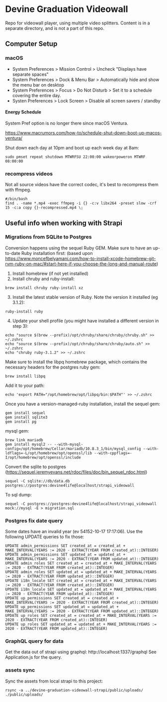 # Devine Graduation Videowall

Repo for videowall player, using multiple video splitters.
Content is in a separate directory, and is not a part of this repo.

## Computer Setup

### macOS

- System Preferences > Mission Control > Uncheck "Displays have separate spaces"
- System Preferences > Dock & Menu Bar > Automatically hide and show the menu bar on desktop
- System Preferences > Focus > Do Not Disturb > Set it to a schedule covering the entire day.
- Systen Preferences > Lock Screen > Disable all screen savers / standby

#### Energy Schedule

System Pref option is no longer there since macOS Ventura.

https://www.macrumors.com/how-to/schedule-shut-down-boot-up-macos-ventura/

Shut down each day at 10pm and boot up each week day at 8am:

```
sudo pmset repeat shutdown MTWRFSU 22:00:00 wakeorpoweron MTWRF 08:00:00
```

### recompress videos

Not all source videos have the correct codec, it's best to recompress them with ffmpeg.

```
#/bin/bash
find . -name *.mp4 -exec ffmpeg -i {} -c:v libx264 -preset slow -crf 15 -c:a copy {}-recompressed.mp4 \;
```

## Useful info when working with Strapi 

### Migrations from SQLite to Postgres

Conversion happens using the sequel Ruby GEM. Make sure to have an up-to-date Ruby installation first: (based upon https://www.moncefbelyamani.com/how-to-install-xcode-homebrew-git-rvm-ruby-on-mac/#start-here-if-you-choose-the-long-and-manual-route)

1. Install homebrew (if not yet installed)
2. Install chruby and ruby-install:

```
brew install chruby ruby-install xz
```

3. Install the latest stable version of Ruby. Note the version it installed (eg 3.1.2):

```
ruby-install ruby
```

4. Update your shell profile (you might have installed a different version in step 3):

```
echo "source $(brew --prefix)/opt/chruby/share/chruby/chruby.sh" >> ~/.zshrc
echo "source $(brew --prefix)/opt/chruby/share/chruby/auto.sh" >> ~/.zshrc
echo "chruby ruby-3.1.2" >> ~/.zshrc
```

Make sure to install the libpq homebrew package, which contains the necessary headers for the postgres ruby gem:

```
brew install libpq
```

Add it to your path:

```
echo 'export PATH="/opt/homebrew/opt/libpq/bin:$PATH"' >> ~/.zshrc
```

Once you have a version-managed-ruby installation, install the sequel gem:

```
gem install sequel
gem install sqlite3
gem install pg
```

mysql gem:

```
brew link mariadb
gem install mysql2 -- --with-mysql-config=/opt/homebrew/Cellar/mariadb/10.8.3_1/bin/mysql_config --with-ldflags=-L/opt/homebrew/opt/openssl/lib --with-cppflags=-I/opt/homebrew/opt/openssl/include
```


Convert the sqlite to postgres (https://sequel.jeremyevans.net/rdoc/files/doc/bin_sequel_rdoc.html)

```
sequel -C sqlite://db/data.db postgres://postgres:devine4life@localhost/strapi_videowall
```

To sql dump:
```
sequel -C postgres://postgres:devine4life@localhost/strapi_videowall mock://mysql -E > migration.sql               
```

### Postgres fix date query

Some dates have an invalid year (ev 54152-10-17 17:17:06). Use the following UPDATE queries to fix those:

```
UPDATE admin_permissions SET created_at = created_at + MAKE_INTERVAL(YEARS := 2020 - EXTRACT(YEAR FROM created_at)::INTEGER)
UPDATE admin_permissions SET updated_at = updated_at + MAKE_INTERVAL(YEARS := 2020 - EXTRACT(YEAR FROM updated_at)::INTEGER)
UPDATE admin_roles SET created_at = created_at + MAKE_INTERVAL(YEARS := 2020 - EXTRACT(YEAR FROM created_at)::INTEGER)
UPDATE admin_roles SET updated_at = updated_at + MAKE_INTERVAL(YEARS := 2020 - EXTRACT(YEAR FROM updated_at)::INTEGER)
UPDATE i18n_locale SET created_at = created_at + MAKE_INTERVAL(YEARS := 2020 - EXTRACT(YEAR FROM created_at)::INTEGER)
UPDATE i18n_locale SET updated_at = updated_at + MAKE_INTERVAL(YEARS := 2020 - EXTRACT(YEAR FROM updated_at)::INTEGER)
UPDATE up_permissions SET created_at = created_at + MAKE_INTERVAL(YEARS := 2020 - EXTRACT(YEAR FROM created_at)::INTEGER)
UPDATE up_permissions SET updated_at = updated_at + MAKE_INTERVAL(YEARS := 2020 - EXTRACT(YEAR FROM updated_at)::INTEGER)
UPDATE up_roles SET created_at = created_at + MAKE_INTERVAL(YEARS := 2020 - EXTRACT(YEAR FROM created_at)::INTEGER)
UPDATE up_roles SET updated_at = updated_at + MAKE_INTERVAL(YEARS := 2020 - EXTRACT(YEAR FROM updated_at)::INTEGER)
```

### GraphQL query for data

Get the data out of strapi using graphql: http://localhost:1337/graphql
See Application.js for the query.

### assets sync

Sync the assets from local strapi to this project:

```
rsync -a ../devine-graduation-videowall-strapi/public/uploads/ ./public/uploads/
```